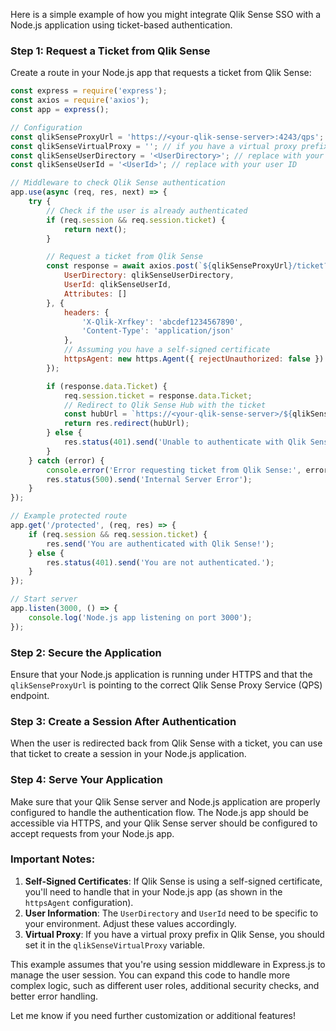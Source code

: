 Here is a simple example of how you might integrate Qlik Sense SSO with a Node.js application using ticket-based authentication.

### Step 1: Request a Ticket from Qlik Sense

Create a route in your Node.js app that requests a ticket from Qlik Sense:

```javascript
const express = require('express');
const axios = require('axios');
const app = express();

// Configuration
const qlikSenseProxyUrl = 'https://<your-qlik-sense-server>:4243/qps';
const qlikSenseVirtualProxy = ''; // if you have a virtual proxy prefix
const qlikSenseUserDirectory = '<UserDirectory>'; // replace with your user directory
const qlikSenseUserId = '<UserId>'; // replace with your user ID

// Middleware to check Qlik Sense authentication
app.use(async (req, res, next) => {
    try {
        // Check if the user is already authenticated
        if (req.session && req.session.ticket) {
            return next();
        }

        // Request a ticket from Qlik Sense
        const response = await axios.post(`${qlikSenseProxyUrl}/ticket?xrfkey=abcdef1234567890`, {
            UserDirectory: qlikSenseUserDirectory,
            UserId: qlikSenseUserId,
            Attributes: []
        }, {
            headers: {
                'X-Qlik-Xrfkey': 'abcdef1234567890',
                'Content-Type': 'application/json'
            },
            // Assuming you have a self-signed certificate
            httpsAgent: new https.Agent({ rejectUnauthorized: false })
        });

        if (response.data.Ticket) {
            req.session.ticket = response.data.Ticket;
            // Redirect to Qlik Sense Hub with the ticket
            const hubUrl = `https://<your-qlik-sense-server>/${qlikSenseVirtualProxy}/hub/?qlikTicket=${response.data.Ticket}`;
            return res.redirect(hubUrl);
        } else {
            res.status(401).send('Unable to authenticate with Qlik Sense.');
        }
    } catch (error) {
        console.error('Error requesting ticket from Qlik Sense:', error);
        res.status(500).send('Internal Server Error');
    }
});

// Example protected route
app.get('/protected', (req, res) => {
    if (req.session && req.session.ticket) {
        res.send('You are authenticated with Qlik Sense!');
    } else {
        res.status(401).send('You are not authenticated.');
    }
});

// Start server
app.listen(3000, () => {
    console.log('Node.js app listening on port 3000');
});
```

### Step 2: Secure the Application

Ensure that your Node.js application is running under HTTPS and that the `qlikSenseProxyUrl` is pointing to the correct Qlik Sense Proxy Service (QPS) endpoint.

### Step 3: Create a Session After Authentication

When the user is redirected back from Qlik Sense with a ticket, you can use that ticket to create a session in your Node.js application.

### Step 4: Serve Your Application

Make sure that your Qlik Sense server and Node.js application are properly configured to handle the authentication flow. The Node.js app should be accessible via HTTPS, and your Qlik Sense server should be configured to accept requests from your Node.js app.

### Important Notes:

1. **Self-Signed Certificates**: If Qlik Sense is using a self-signed certificate, you'll need to handle that in your Node.js app (as shown in the `httpsAgent` configuration).
2. **User Information**: The `UserDirectory` and `UserId` need to be specific to your environment. Adjust these values accordingly.
3. **Virtual Proxy**: If you have a virtual proxy prefix in Qlik Sense, you should set it in the `qlikSenseVirtualProxy` variable.

This example assumes that you're using session middleware in Express.js to manage the user session. You can expand this code to handle more complex logic, such as different user roles, additional security checks, and better error handling.

Let me know if you need further customization or additional features!